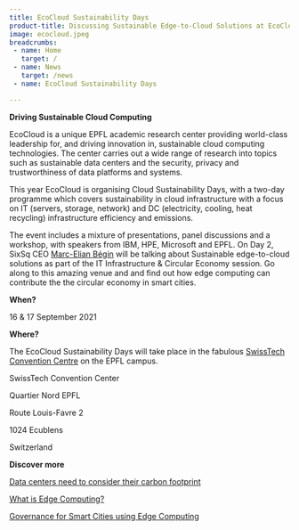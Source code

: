 ```yaml
---
title: EcoCloud Sustainability Days
product-title: Discussing Sustainable Edge-to-Cloud Solutions at EcoCloud Sustainability Days
image: ecocloud.jpeg
breadcrumbs:
 - name: Home
   target: /
 - name: News
   target: /news
 - name: EcoCloud Sustainability Days

---
```


**Driving Sustainable Cloud Computing**

EcoCloud is a unique EPFL academic research center providing world-class leadership for, and driving innovation in, sustainable cloud computing technologies. The center carries out a wide range of research into topics such as sustainable data centers and the security, privacy and trustworthiness of data platforms and systems.

This year EcoCloud is organising Cloud Sustainability Days, with a two-day programme which covers sustainability in cloud infrastructure with a focus on IT (servers, storage, network) and DC (electricity, cooling, heat recycling) infrastructure efficiency and emissions.

The event includes a mixture of presentations, panel discussions and a workshop, with speakers from IBM, HPE, Microsoft and EPFL. On Day 2, SixSq CEO [Marc-Elian Bégin](https://www.linkedin.com/in/mebster/) will be talking about Sustainable edge-to-cloud solutions as part of the IT Infrastructure & Circular Economy session. Go along to this amazing venue and and find out how edge computing can contribute the the circular economy in smart cities.

**When?**

16 & 17 September 2021

**Where?**

The EcoCloud Sustainability Days will take place in the fabulous [SwissTech Convention Centre](https://www.stcc.ch/) on the EPFL campus.

SwissTech Convention Center

Quartier Nord EPFL

Route Louis-Favre 2

1024 Ecublens

Switzerland

**Discover more**

[Data centers need to consider their carbon footprint](https://ecocloud.epfl.ch/2020/10/22/data-centers-need-to-consider-their-carbon-footprint/)

[What is Edge Computing?](https://media.sixsq.com/blog/what-is-edge-computing)

[Governance for Smart Cities using Edge Computing](https://media.sixsq.com/blog/smart-city-governance-for-open-data-and-edge-computing)